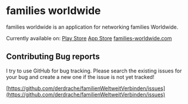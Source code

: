 # families worldwide
families worldwide is an application for networking families Worldwide.

Currently available on: 
[Play Store](https://play.google.com/store/apps/details?id=dominik.familien_suche)
[App Store](https://apps.apple.com/app/families-worldwide/id6444735167)
[families-worldwide.com](https://families-worldwide.com/)


## Contributing Bug reports
I try to use GitHub for bug tracking. Please search the existing issues for your bug and create a new one if the issue is not yet tracked!

[https://github.com/derdrache/familienWeltweitVerbinden/issues](https://github.com/derdrache/familienWeltweitVerbinden/issues)




